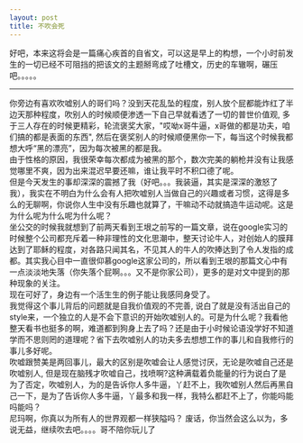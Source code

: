 ```yaml
---
layout: post
title: 不吹会死
---
```


好吧，本来这将会是一篇痛心疾首的自省文，可以这是早上的构想，一个小时前发生的一切已经不可阻挡的把该文的主题掰弯成了吐槽文，历史的车辙啊，碾压吧。。。。。  

---
你旁边有喜欢吹嘘别人的哥们吗？没到天花乱坠的程度，别人放个屁都能炸红了半边天那种程度，吹别人的时候顺便渗透一下自己早就看透了一切的普世价值观, 多于三人存在的时候更精彩，轮流褒奖大家，"哎呦x哥牛逼，x哥做的都是功夫，咱们搞的都是表面的东西", 然后在褒奖别人的时候顺便黑你一下，每当这个时候我都想大呼“黑的漂亮”，因为每次被黑的都是我。  
由于性格的原因，我很荣幸每次都成为被黑的那个，数次完美的躺枪并没有让我感觉哪里不爽，因为出来混迟早要还嘛，谁让我平时不积口德了呢。  
但是今天发生的事却深深的震撼了我（好吧。。。我装逼，其实是深深的激怒了我），我实在不明白为什么会有人把吹嘘别人当做自己的兴趣或者习惯，这得是多么的无聊啊，你说你人生中没有乐趣也就算了，干嘛动不动就搞造牛运动呢。这是为什么呢为什么呢为什么呢？  
坐公交的时候我就想到了前两天看到王垠之前写的一篇文章，说在google实习的时候整个公司都充斥着一种非理性的文化思潮中，整天讨论牛人，对创始人的膜拜达到了耶稣的程度，对各路只闻其名，不见其人的牛人的吹捧达到了令人发指的成都。其实我心目中一直很仰慕google这家公司的，所以看到王垠的那篇文心中有一点淡淡地失落（你失落个屁啊。。。又不是你家公司），更多的是对文中提到的那种现象的关注。  
现在可好了，身边有一个活生生的例子能让我感同身受了。  
我觉得这个事儿背后的问题就是自我价值观的不完善, 说白了就是没有活出自己的style来，一个独立的人是不会下意识的开始吹嘘别人的。可是为什么呢？我看他整天看书也挺多的啊，难道都到狗身上去了吗？还是由于小时候论语没学好不知道学而不思则罔的道理呢？省下去吹嘘别人的功夫多去想想工作的事儿和自我修行的事儿多好呢。  
吹嘘跟赞美是两回事儿，最大的区别是吹嘘会让人感觉讨厌，无论是吹嘘自己还是吹嘘别人, 但是现在脑残才吹嘘自己，找喷啊?这种满载着负能量的行为说白了是为了否定，吹嘘别人，为的是告诉你人多牛逼，丫赶不上，我吹嘘别人然后再黑自己一下，是为了告诉你人多牛逼，丫最多和我一样，我特么都赶不上了，你能吗能吗能吗？  
尼玛啊，你真以为所有人的世界观都一样狭隘吗？ 废话，你当然会这么以为，多说无益，继续吹去吧。。。。哥不陪你玩儿了  
